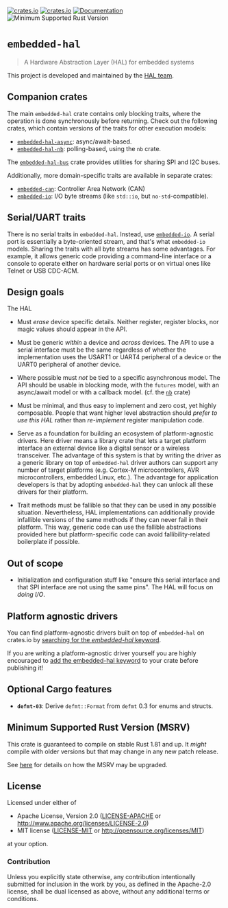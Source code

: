 [![crates.io](https://img.shields.io/crates/d/embedded-hal.svg)](https://crates.io/crates/embedded-hal)
[![crates.io](https://img.shields.io/crates/v/embedded-hal.svg)](https://crates.io/crates/embedded-hal)
[![Documentation](https://docs.rs/embedded-hal/badge.svg)](https://docs.rs/embedded-hal)
![Minimum Supported Rust Version](https://img.shields.io/badge/rustc-1.60+-blue.svg)

# `embedded-hal`

>  A Hardware Abstraction Layer (HAL) for embedded systems

This project is developed and maintained by the [HAL team](https://github.com/rust-embedded/wg#the-hal-team).

## Companion crates

The main `embedded-hal` crate contains only blocking traits, where the operation is done
synchronously before returning. Check out the following crates, which contain versions
of the traits for other execution models:

- [`embedded-hal-async`](https://docs.rs/embedded-hal-async): async/await-based.
- [`embedded-hal-nb`](https://docs.rs/embedded-hal-nb): polling-based, using the `nb` crate.

The [`embedded-hal-bus`](https://docs.rs/embedded-hal-bus) crate provides utilities for sharing
SPI and I2C buses.

Additionally, more domain-specific traits are available in separate crates:
- [`embedded-can`](https://docs.rs/embedded-can): Controller Area Network (CAN)
- [`embedded-io`](https://docs.rs/embedded-io): I/O byte streams (like `std::io`, but `no-std`-compatible).

## Serial/UART traits

There is no serial traits in `embedded-hal`. Instead, use [`embedded-io`](https://crates.io/crates/embedded-io).
A serial port is essentially a byte-oriented stream, and that's what `embedded-io` models. Sharing the traits
with all byte streams has some advantages. For example, it allows generic code providing a command-line interface
or a console to operate either on hardware serial ports or on virtual ones like Telnet or USB CDC-ACM.

## Design goals

The HAL

- Must *erase* device specific details. Neither register, register blocks, nor magic values should
  appear in the API.

- Must be generic *within* a device and *across* devices. The API to use a serial interface must
  be the same regardless of whether the implementation uses the USART1 or UART4 peripheral of a
  device or the UART0 peripheral of another device.

- Where possible must *not* be tied to a specific asynchronous model. The API should be usable
  in blocking mode, with the `futures` model, with an async/await model or with a callback model.
  (cf. the [`nb`](https://docs.rs/nb) crate)

- Must be minimal, and thus easy to implement and zero cost, yet highly composable. People that
  want higher level abstraction should *prefer to use this HAL* rather than *re-implement*
  register manipulation code.

- Serve as a foundation for building an ecosystem of platform-agnostic drivers. Here driver
  means a library crate that lets a target platform interface an external device like a digital
  sensor or a wireless transceiver. The advantage of this system is that by writing the driver as
  a generic library on top of `embedded-hal` driver authors can support any number of target
  platforms (e.g. Cortex-M microcontrollers, AVR microcontrollers, embedded Linux, etc.). The
  advantage for application developers is that by adopting `embedded-hal` they can unlock all
  these drivers for their platform.

- Trait methods must be fallible so that they can be used in any possible situation.
  Nevertheless, HAL implementations can additionally provide infallible versions of the same methods
  if they can never fail in their platform. This way, generic code can use the fallible abstractions
  provided here but platform-specific code can avoid fallibility-related boilerplate if possible.

## Out of scope

- Initialization and configuration stuff like "ensure this serial interface and that SPI
  interface are not using the same pins". The HAL will focus on *doing I/O*.

## Platform agnostic drivers

You can find platform-agnostic drivers built on top of `embedded-hal` on crates.io by [searching
for the *embedded-hal* keyword](https://crates.io/keywords/embedded-hal).

If you are writing a platform-agnostic driver yourself you are highly encouraged to [add the
embedded-hal keyword](https://doc.rust-lang.org/cargo/reference/manifest.html#package-metadata)
to your crate before publishing it!

## Optional Cargo features

- **`defmt-03`**: Derive `defmt::Format` from `defmt` 0.3 for enums and structs.

## Minimum Supported Rust Version (MSRV)

This crate is guaranteed to compile on stable Rust 1.81 and up. It *might*
compile with older versions but that may change in any new patch release.

See [here](../docs/msrv.md) for details on how the MSRV may be upgraded.

## License

Licensed under either of

- Apache License, Version 2.0 ([LICENSE-APACHE](LICENSE-APACHE) or
  <http://www.apache.org/licenses/LICENSE-2.0>)
- MIT license ([LICENSE-MIT](LICENSE-MIT) or <http://opensource.org/licenses/MIT>)

at your option.

### Contribution

Unless you explicitly state otherwise, any contribution intentionally submitted
for inclusion in the work by you, as defined in the Apache-2.0 license, shall be
dual licensed as above, without any additional terms or conditions.
